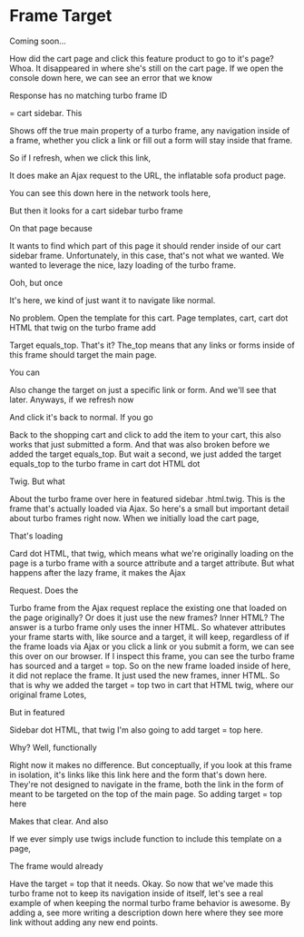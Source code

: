 # Frame Target

Coming soon...

How did the cart page and click this feature product to go to it's page? Whoa. It
disappeared in where she's still on the cart page. If we open the console down here,
we can see an error that we know

Response has no matching turbo frame ID

= cart sidebar. This

Shows off the true main property of a turbo frame, any navigation inside of a frame,
whether you click a link or fill out a form will stay inside that frame.

So if I refresh, when we click this link,

It does make an Ajax request to the URL, the inflatable sofa product page.

You can see this down here in the network tools here,

But then it looks for a cart sidebar turbo frame

On that page because

It wants to find which part of this page it should render inside of our cart sidebar
frame. Unfortunately, in this case, that's not what we wanted. We wanted to leverage
the nice, lazy loading of the turbo frame.

Ooh, but once

It's here, we kind of just want it to navigate like normal.

No problem. Open the template for this cart. Page templates, cart, cart dot HTML that
twig on the turbo frame add

Target equals_top. That's it? The_top means that any links or forms inside of this
frame should target the main page.

You can

Also change the target on just a specific link or form. And we'll see that later.
Anyways, if we refresh now

And click it's back to normal. If you go

Back to the shopping cart and click to add the item to your cart, this also works
that just submitted a form. And that was also broken before we added the target
equals_top. But wait a second, we just added the target equals_top to the turbo frame
in cart dot HTML dot

Twig. But what

About the turbo frame over here in featured sidebar .html.twig. This is the frame
that's actually loaded via Ajax. So here's a small but important detail about turbo
frames right now. When we initially load the cart page,

That's loading

Card dot HTML, that twig, which means what we're originally loading on the page is a
turbo frame with a source attribute and a target attribute. But what happens after
the lazy frame, it makes the Ajax

Request. Does the

Turbo frame from the Ajax request replace the existing one that loaded on the page
originally? Or does it just use the new frames? Inner HTML? The answer is a turbo
frame only uses the inner HTML. So whatever attributes your frame starts with, like
source and a target, it will keep, regardless of if the frame loads via Ajax or you
click a link or you submit a form, we can see this over on our browser. If I inspect
this frame, you can see the turbo frame has sourced and a target = top. So on the new
frame loaded inside of here, it did not replace the frame. It just used the new
frames, inner HTML. So that is why we added the target = top two in cart that HTML
twig, where our original frame Lotes,

But in featured

Sidebar dot HTML, that twig I'm also going to add target = top here.

Why? Well, functionally

Right now it makes no difference. But conceptually, if you look at this frame in
isolation, it's links like this link here and the form that's down here. They're not
designed to navigate in the frame, both the link in the form of meant to be targeted
on the top of the main page. So adding target = top here

Makes that clear. And also

If we ever simply use twigs include function to include this template on a page,

The frame would already

Have the target = top that it needs. Okay. So now that we've made this turbo frame
not to keep its navigation inside of itself, let's see a real example of when keeping
the normal turbo frame behavior is awesome. By adding a, see more writing a
description down here where they see more link without adding any new end points.

